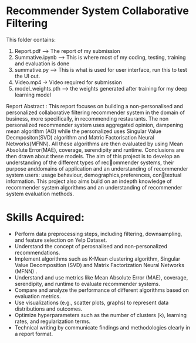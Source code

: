 # Recommender System Collaborative Filtering

This folder contains:
1) Report.pdf --> The report of my submission
2) Summative.ipynb --> This is where most of my coding, testing, training and evaluation is done
3) summative.py --> This is what is used for user interface, run this to test the UI out.
4) Video.mp4 -> Video required for submission
5) model_weights.pth --> the weights generated after training for my deep learning model

Report Abstract : This report focuses on building a non-personalised and personalized collaborative filtering recommender system in the domain of business, more specifically, in recommending restaurants. The non personalized recommender system uses aggregated opinion, dampening mean algorithm (AO) while the personalized uses Singular Value Decmpositon(SVD) algorithm and Matric Factorisation Neural Networks(MFNN). All these algorithms are then evaluated by using Mean Absolute Error(MAE), coverage, serendipity and runtime. Conclusions are then drawn about these models. The aim of this project is to develop an understanding of the different types of recommender systems, their purpose anddomains of application and an understanding of recommender system users: usage behaviour, demographics,preferences, contextual information. This project also aims build on an indepth knowledge of recommender system algorithms and an understanding of recommender system evaluation methods.

# Skills Acquired:
- Perform data preprocessing steps, including filtering, downsampling, and feature selection on Yelp Dataset.
- Understand the concept of perosnalised and non-personalized recommendations.
- Implement algorithms such as K-Mean clustering algorithm, Singular Value Decomposition (SVD) and Matrix Factorization Neural Networks (MFNN) .
- Understand and use metrics like Mean Absolute Error (MAE), coverage, serendipity, and runtime to evaluate recommender systems.
- Compare and analyze the performance of different algorithms based on evaluation metrics.
- Use visualizations (e.g., scatter plots, graphs) to represent data distributions and outcomes.
- Optimize hyperparameters such as the number of clusters (k), learning rates, and regularization terms.
- Technical writing by communicate findings and methodologies clearly in a report format.
        
